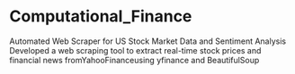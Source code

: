 # Computational_Finance
Automated Web Scraper for US Stock Market Data and Sentiment Analysis
Developed a web scraping tool to extract real-time stock prices and financial news fromYahooFinanceusing yfinance and BeautifulSoup
